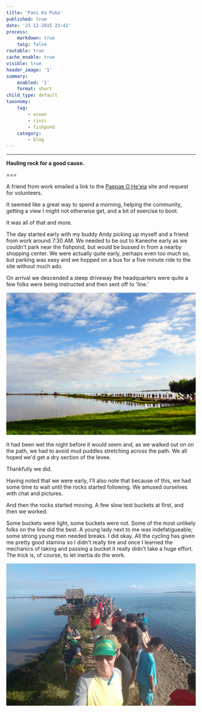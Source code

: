 ```yaml
---
title: 'Pani Ka Puka'
published: true
date: '21-12-2015 23:42'
process:
    markdown: true
    twig: false
routable: true
cache_enable: true
visible: true
header_image: '1'
summary:
    enabled: '1'
    format: short
child_type: default
taxonomy:
    tag:
        - ocean
        - civic
        - fishpond
    category:
        - blog
---
```


---

**Hauling rock for a good cause.**

===

A friend from work emailed a link to the [Paepae O He'eia](http://paepaeoheeia.org/panikapuka/) site and request for volunteers. 

It seemed like a great way to spend a morning, helping the community, getting a view I might not otherwise get, and a bit of exercise to boot.

It was all of that and more.

The day started early with my buddy Andy picking up myself and a friend from work around 7:30 AM. We needed to be out to Kaneohe early as we couldn't park near the fishpond, but would be bussed in from a nearby shopping center. We were actually quite early, perhaps even too much so, but parking was easy and we hopped on a bus for a five minute ride to the site without much ado.

On arrival we descended a steep driveway the headquarters were quite a few folks were being instructed and then sent off to 'line.'

![On the Line](02.jpg "Heeia Fishpond")

It had been wet the night before it would seem and, as we walked out on on the path, we had to avoid mud puddles stretching across the path. We all hoped we'd get a dry section of the levee.

Thankfully we did.

Having noted that we were early, I'll also note that because of this, we had some time to wait until the rocks started following. We amused ourselves with chat and pictures.

And then the rocks started moving. A few slow test buckets at first, and then we worked. 

Some buckets were light, some buckets were not. Some of the most unlikely folks on the line did the best. A young lady next to me was indefatigueable; some strong young men needed breaks. I did okay. All the cycling has given me pretty good stamina so I didn't really tire and once I learned the mechanics of taking and passing a bucket it really didn't take a huge effort. The trick is, of course, to let inertia do the work.


![My Part of the Line](03.jpg "My part of the line")